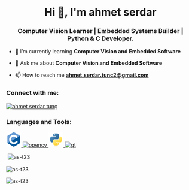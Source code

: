 <h1 align="center">Hi 👋, I'm ahmet serdar</h1>
<h3 align="center">Computer Vision Learner | Embedded Systems Builder | Python & C Developer.</h3>



- 🌱 I’m currently learning **Computer Vision and Embedded Software**

- 💬 Ask me about **Computer Vision and Embedded Software**

- 📫 How to reach me **ahmet.serdar.tunc2@gmail.com**

<h3 align="left">Connect with me:</h3>
<p align="left">
<a href="https://www.linkedin.com/in/ahmet-serdar-tunç" target="blank"><img align="center" src="https://raw.githubusercontent.com/rahuldkjain/github-profile-readme-generator/master/src/images/icons/Social/linked-in-alt.svg" alt="ahmet serdar tunç" height="30" width="40" /></a>
</p>

<h3 align="left">Languages and Tools:</h3>
<p align="left"> <a href="https://www.cprogramming.com/" target="_blank" rel="noreferrer"> <img src="https://raw.githubusercontent.com/devicons/devicon/master/icons/c/c-original.svg" alt="c" width="40" height="40"/> </a> <a href="https://opencv.org/" target="_blank" rel="noreferrer"> <img src="https://www.vectorlogo.zone/logos/opencv/opencv-icon.svg" alt="opencv" width="40" height="40"/> </a> <a href="https://www.python.org" target="_blank" rel="noreferrer"> <img src="https://raw.githubusercontent.com/devicons/devicon/master/icons/python/python-original.svg" alt="python" width="40" height="40"/> </a> <a href="https://www.qt.io/" target="_blank" rel="noreferrer"> <img src="https://upload.wikimedia.org/wikipedia/commons/0/0b/Qt_logo_2016.svg" alt="qt" width="40" height="40"/> </a> </p>

<p>&nbsp;<img align="center" src="https://github-readme-stats.vercel.app/api?username=as-t23&show_icons=true&locale=en" alt="as-t23" /></p>

<p><img align="center" src="https://github-readme-streak-stats.herokuapp.com/?user=as-t23&" alt="as-t23" /></p>
<p align="left"> <img src="https://komarev.com/ghpvc/?username=as-t23&label=Profile%20views&color=0e75b6&style=flat" alt="as-t23" /> </p>
